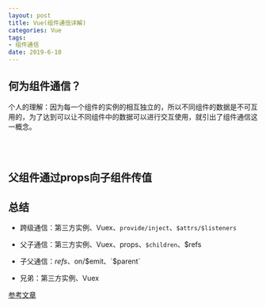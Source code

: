 ```yaml
---
layout: post
title: Vue(组件通信详解)
categories: Vue
tags: 
- 组件通信
date: 2019-6-10
---
```


## 何为组件通信？

个人的理解：因为每一个组件的实例的相互独立的，所以不同组件的数据是不可互用的，为了达到可以让不同组件中的数据可以进行交互使用，就引出了组件通信这一概念。

<br><br>

## 父组件通过props向子组件传值



## 总结

- 跨级通信：第三方实例、Vuex、`provide/inject`、`$attrs/$listeners`

- 父子通信：第三方实例、Vuex、props、`$children`、$refs
- 子父通信：$refs、$on/$emit、`$parent`
- 兄弟：第三方实例、Vuex



[参考文章](https://juejin.im/post/5cde0b43f265da03867e78d3#heading-18)